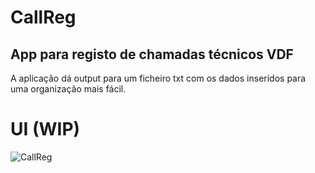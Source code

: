 # CallReg 
## App para registo de chamadas técnicos VDF
A aplicação dá output para um ficheiro txt com os dados inseridos para uma organização mais fácil.

# UI (WIP)
![CallReg](https://i.imgur.com/9ZidDB0.png)
